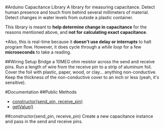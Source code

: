 #Arduino Capacitance Library
A library for measuring capacitance. Detect human presence and touch from behind several millimeters of material. Detect changes in water levels from outside a plastic container.

This library is meant to **help determine change in capacitance** for the reasons mentioned above, and **not for calculating exact capacitance**.

*Also, this is real-time because it **doesn't use delay or interrupts** to halt program flow. However, it does cycle through a _while loop_ for a few **microseconds** to take a reading.

##Wiring Setup
Bridge a 10MEG ohm resistor across the send and receive pins. Run a length of wire from the receive pin to a strip of aluminum foil. Cover the foil with plastic, paper, wood, or clay... anything non-conductive. Keep the thickness of the non-conductive cover to an inch or less (yeah, it's sensitive).

#Documentation
##Public Methods

* [constructor(send\_pin, receive\_pin)]()
* [getValue()]()

##constructor(send\_pin, receive\_pin)
Create a new capacitance instance and pass in the send and receive pins.